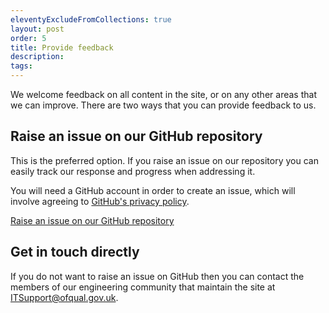```yaml
---
eleventyExcludeFromCollections: true
layout: post
order: 5
title: Provide feedback
description:
tags:
---
```


We welcome feedback on all content in the site, or on any other areas that we can improve. There are two ways that you can provide feedback to us.

## Raise an issue on our GitHub repository

This is the preferred option. If you raise an issue on our repository you can easily track our response and progress when addressing it.

You will need a GitHub account in order to create an issue, which will involve agreeing to [GitHub's privacy policy](https://docs.github.com/en/site-policy/privacy-policies/github-privacy-statement).

[Raise an issue on our GitHub repository](https://github.com/OfqualGovUK/ofqual-standards-patterns/issues/new/choose)

## Get in touch directly

If you do not want to raise an issue on GitHub then you can contact the members of our engineering community that maintain the site at [ITSupport@ofqual.gov.uk](mailto:itsupport@ofqual.gov.uk).
